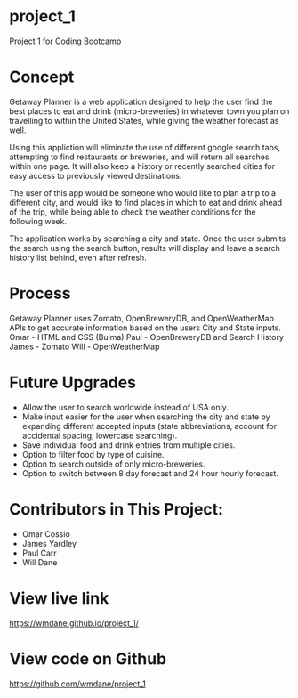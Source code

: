 # project_1

Project 1 for Coding Bootcamp

# Concept

Getaway Planner is a web application designed to help the user find the best places to eat and drink (micro-breweries) in whatever town you plan on travelling to within the United States, while giving the weather forecast as well.

Using this appliction will eliminate the use of different google search tabs, attempting to find restaurants or breweries, and will return all searches within one page. It will also keep a history or recently searched cities for easy access to previously viewed destinations.

The user of this app would be someone who would like to plan a trip to a different city, and would like to find places in which to eat and drink ahead of the trip, while being able to check the weather conditions for the following week.

The application works by searching a city and state. Once the user submits the search using the search button, results will display and leave a search history list behind, even after refresh.

# Process

Getaway Planner uses Zomato, OpenBreweryDB, and OpenWeatherMap APIs to get accurate information based on the users City and State inputs.
Omar - HTML and CSS (Bulma)
Paul - OpenBreweryDB and Search History
James - Zomato
Will - OpenWeatherMap

# Future Upgrades

- Allow the user to search worldwide instead of USA only.
- Make input easier for the user when searching the city and state by expanding different accepted inputs (state abbreviations, account for accidental spacing, lowercase searching).
- Save individual food and drink entries from multiple cities.
- Option to filter food by type of cuisine.
- Option to search outside of only micro-breweries.
- Option to switch between 8 day forecast and 24 hour hourly forecast.

# Contributors in This Project:

- Omar Cossio
- James Yardley
- Paul Carr
- Will Dane

# View live link

https://wmdane.github.io/project_1/

# View code on Github

https://github.com/wmdane/project_1
